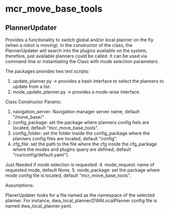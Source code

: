 # mcr_move_base_tools

## PlannerUpdater

Provides a functionality to switch global and/or local planner on the fly (when a robot is moving). In the constructor of the class, the PlannerUpdater will search into the plugins available on the system, therefore, just available planners could be called. It can be used via command-line or instantiating the Class with mode selection parameters.

The packages provides two test scripts:

1. update_planner.py -> provides a bash interface to select the planners to update from a list.
2. mode_update_planner.py -> provides a mode-wise interface.

Class Constructor Params:

1. navigation_server: Navigation manager server name, default "/move_base/".
2. config_package: set the package where planners config fiels are located, default "mcr_move_base_tools".
3. config_folder: set the folder inside the config_package where the planners config files are located, default "config".
4. cfg_file: set the path to the file where the cfg inside the cfg_package where the modes and plugins query are defined, default "ros/config/default.yaml").

Just Needed if mode selection is requested.
4. mode_request: name of requested mode, default None.
5. mode_package: set the package where mode config file is located, default "mcr_move_base_tools".

Assumptions:

PlanerUpdater looks for a file named as the namespace of the selected planner. For instance, dwa_local_planner/DWALocalPlanner config file is named dwa_local_planner.yaml.
